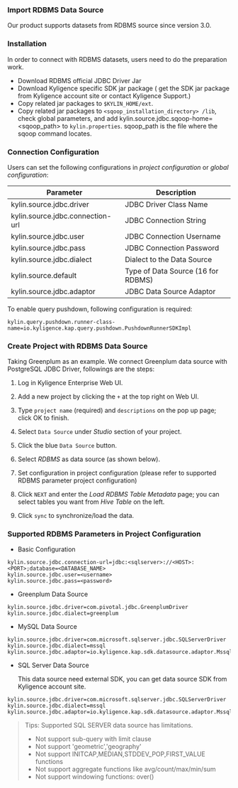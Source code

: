 ### Import RDBMS Data Source

Our product supports datasets from RDBMS source since version 3.0. 

### Installation

In order to connect with RDBMS datasets, users need to do the preparation work.

- Download RDBMS official JDBC Driver Jar
- Download Kyligence specific SDK jar package ( get the SDK jar package from Kyligence account site or contact Kyligence Support.)
- Copy related jar packages to  `$KYLIN_HOME/ext`. 
- Copy related jar packages to `<sqoop_installation_directory> /lib`, check global parameters, and add kylin.source.jdbc.sqoop-home=&lt;sqoop_path&gt; to `kylin.properties`. sqoop_path is the file where the sqoop command locates.

### Connection Configuration

Users can set the following configurations in *project configuration* or *global configuration*:

| Parameter                        | Description                        |
| -------------------------------- | ---------------------------------- |
| kylin.source.jdbc.driver         | JDBC Driver Class Name             |
| kylin.source.jdbc.connection-url | JDBC Connection String             |
| kylin.source.jdbc.user           | JDBC Connection Username           |
| kylin.source.jdbc.pass           | JDBC Connection Password           |
| kylin.source.jdbc.dialect        | Dialect to the Data Source         |
| kylin.source.default             | Type of Data Source (16 for RDBMS) |
| kylin.source.jdbc.adaptor        | JDBC Data Source Adaptor           |

To enable query pushdown, following configuration is required:

`kylin.query.pushdown.runner-class-name=io.kyligence.kap.query.pushdown.PushdownRunnerSDKImpl`

### Create Project with RDBMS Data Source

Taking Greenplum as an example. We connect Greenplum data source with PostgreSQL JDBC Driver, followings are the steps:

1. Log in Kyligence Enterprise Web UI.
2. Add a new project by clicking the `+` at the top right on Web UI. 
3. Type `project name` (required) and `descriptions` on the pop up page; click OK to finish.
4. Select `Data Source` under *Studio* section of your project.
5. Click the blue `Data Source` button.
6. Select *RDBMS* as data source (as shown below).
7. Set configuration in project configuration (please refer to supported RDBMS parameter project configuration)

8. Click `NEXT` and enter the *Load RDBMS Table Metadata* page; you can select tables you want from *Hive Table* on the left. 
9. Click `sync` to synchronize/load the data. 

### Supported RDBMS Parameters in Project Configuration

- Basic Configuration

```properties
kylin.source.jdbc.connection-url=jdbc:<sqlserver>://<HOST>:<PORT>;database=<DATABASE_NAME>
kylin.source.jdbc.user=<username>
kylin.source.jdbc.pass=<password> 
```

- Greenplum Data Source

```properties
kylin.source.jdbc.driver=com.pivotal.jdbc.GreenplumDriver
kylin.source.jdbc.dialect=greenplum
```

- MySQL Data Source

```properties
kylin.source.jdbc.driver=com.microsoft.sqlserver.jdbc.SQLServerDriver
kylin.source.jdbc.dialect=mssql
kylin.source.jdbc.adaptor=io.kyligence.kap.sdk.datasource.adaptor.MssqlAdaptor
```

- SQL Server Data Source

  This data source need external SDK, you can get data source SDK from Kyligence account site.

```properties
kylin.source.jdbc.driver=com.microsoft.sqlserver.jdbc.SQLServerDriver
kylin.source.jdbc.dialect=mssql
kylin.source.jdbc.adaptor=io.kyligence.kap.sdk.datasource.adaptor.Mssql08Adaptor
```

> Tips: Supported SQL SERVER data source has limitations.
>
> - Not support sub-query with limit clause
> - Not support 'geometric','geography'
> - Not support INITCAP,MEDIAN,STDDEV_POP,FIRST_VALUE functions
> - Not support aggregate functions like avg/count/max/min/sum
> - Not support windowing functions: over()

